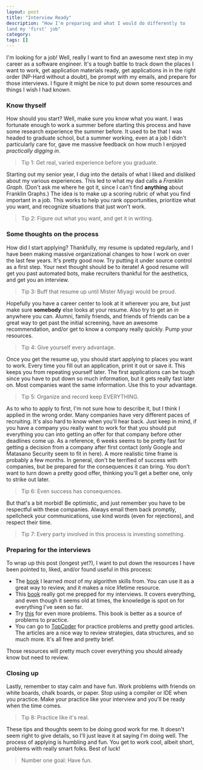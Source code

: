 ```yaml
---
layout: post
title: "Interview Ready"
description: "How I'm preparing and what I would do differently to 
land my 'first' job"
category: 
tags: []
---
```


I'm looking for a job!  Well, really I want to find an awesome next
step in my career as a software engineer.  It's a tough battle to
track down the places I want to work, get application materials 
ready, get applications in in the right order (NP-Hard without a 
doubt), be prompt with my emails, and prepare for those interviews.
I figure it might be nice to put down some resources and things I 
wish I had known.

### Know thyself
How should you start?  Well, make sure you know what you want.  I
was fortunate enough to work a summer before starting this process 
and have some research experience the summer before.  It used to be
that I was headed to graduate school, but a summer working, even at
a job I didn't particularly care for, gave me massive feedback on
how much I enjoyed _practically_ _digging_ _in_.  

> Tip 1: Get real, varied experience before you graduate.

Starting out my senior year, I dug into the details of what I liked
and disliked about my various experiences.  This led to what my dad
calls a _Franklin_ _Graph_.  (Don't ask me where he got it, since I
can't find **anything** about Franklin Graphs.)  The idea is to make
up a scoring rubric of what you find important in a job.  This works
to help you rank opportunities, prioritize what you want, and 
recognize situations that just won't work.

> Tip 2: Figure out what you want, and get it in writing.


### Some thoughts on the process
How did I start applying?  Thankfully, my resume is updated 
regularly, and I have been making massive organizational changes to
how I work on over the last few years.  It's pretty good now.  Try
putting it under source control as a first step.  Your next thought
should be to iterate!  A good resume will get you past automated
bots, make recruiters thankful for the aesthetics, and get you an
interview.

> Tip 3: Buff that resume up until Mister Miyagi would be proud.

Hopefully you have a career center to look at it wherever you are,
but just make sure **somebody** else looks at your resume.  Also 
try to get an _in_ anywhere you can.  Alumni, family friends, and
friends of friends can be a great way to get past the initial 
screening, have an awesome recommendation, and/or get to know a 
company really quickly.  Pump your resources.

> Tip 4: Give yourself every advantage.

Once you get the resume up, you should start applying to places 
you want to work.  Every time you fill out an application, print
it out or save it.  This keeps you from repeating yourself later.
The first applications can be tough since you have to put down so
much information, but it gets really fast later on.  Most 
companies want the same information.  Use this to your advantage.

> Tip 5: Organize and record keep EVERYTHING.

As to who to apply to first, I'm not sure how to describe it, but 
I think I applied in the wrong order.  Many companies have very
different paces of recruiting.  It's also hard to know when 
you'll hear back.  Just keep in mind, if you have a company you 
really want to work for that you should put everything you can
into getting an offer for that company before other deadlines
come up.  As a reference, 6 weeks seems to be pretty fast for
getting a decision from a company after first contact (only 
Google and Matasano Security seem to fit in here).  A more
realistic time frame is probably a few months.  In general,
don't be terrified of success with companies, but be prepared
for the consequences it can bring.  You don't want to turn down
a pretty good offer, thinking you'll get a better one, only to
strike out later.

> Tip 6: Even success has consequences.

But that's a bit morbid!  Be optimistic, and just remember you
have to be respectful with these companies.  Always email
them back promptly, spellcheck your communications, use kind
words (even for rejections), and respect their time.

> Tip 7: Every party involved in this process is investing 
> something.

### Preparing for the interviews
To wrap up this post (longest yet?), I want to put down the
resources I have been pointed to, liked, and/or found useful
in this process:

* The [book](http://www.amazon.com/Algorithm-Design-Manual-Steven-Skiena/dp/1849967202/ref=sr_1_1?ie=UTF8&qid=1356923243&sr=8-1&keywords=skiena)
I learned _most_ of my algorithm skills from.  You can use
it as a great way to review, and it makes a nice lifetime
resource.
* This [book](http://www.amazon.com/Programming-Interviews-Exposed-Secrets-Programmer/dp/047012167X/ref=sr_1_3?s=books&ie=UTF8&qid=1356923330&sr=1-3&keywords=programming+interview)
really got me prepped for my interviews.  It covers everything,
and even though it seems old at times, the knowledge is spot
on for everything I've seen so far.
* Try [this](http://www.amazon.com/Cracking-Coding-Interview-Fourth-Programming/dp/145157827X/ref=sr_1_2?s=books&ie=UTF8&qid=1356923408&sr=1-2&keywords=cracking+the+coding+interview)
for even more problems.  This book is better as a source
of problems to practice.
* You can go to [TopCoder](http://www.topcoder.com/) for
practice problems and pretty good articles.  The articles
are a nice way to review strategies, data structures, and
so much more.  It's all free and pretty brief.

Those resources will pretty much cover everything you 
should already know but need to review.  

### Closing up
Lastly, remember
to stay calm and have fun.  Work problems with friends on
white boards, chalk boards, or paper.  Stop using a compiler
or IDE when you practice.  Make your practice like your
interview and you'll be ready when the time comes.

> Tip 8: Practice like it's real.

These tips and thoughts seem to be doing
good work for me.  It doesn't seem right to give details,
so I'll just leave it at saying I'm doing well.  The
process of applying is humbling and fun.  You get to work
cool, albeit short, problems with really smart folks.
Best of luck!  

> Number one goal: Have fun.
